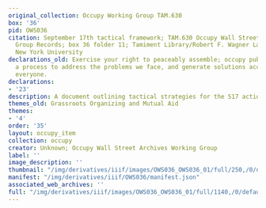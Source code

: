 ```yaml
---
original_collection: Occupy Working Group TAM.630
box: '36'
pid: OWS036
citation: September 17th tactical framework; TAM.630 Occupy Wall Street Archives Working
  Group Records; box 36 folder 11; Tamiment Library/Robert F. Wagner Labor Archives,
  New York University
declarations_old: Exercise your right to peaceably assemble; occupy public space;  create
  a process to address the problems we face, and generate solutions accessible to
  everyone.
declarations:
- '23'
description: A document outlining tactical strategies for the S17 actions
themes_old: Grassroots Organizing and Mutual Aid
themes:
- '4'
order: '35'
layout: occupy_item
collection: occupy
creator: Unknown; Occupy Wall Street Archives Working Group
label: ''
image_description: ''
thumbnail: "/img/derivatives/iiif/images/OWS036_OWS036_01/full/250,/0/default.jpg"
manifest: "/img/derivatives/iiif/OWS036/manifest.json"
associated_web_archives: ''
full: "/img/derivatives/iiif/images/OWS036_OWS036_01/full/1140,/0/default.jpg"
---
```

